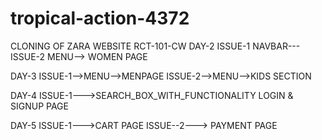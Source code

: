# tropical-action-4372
CLONING OF ZARA WEBSITE 
RCT-101-CW
DAY-2
ISSUE-1 NAVBAR--- 
ISSUE-2 MENU--> WOMEN PAGE

DAY-3 
  ISSUE-1-->MENU-->MENPAGE
  ISSUE-2-->MENU-->KIDS SECTION

  DAY-4
  ISSUE-1--->SEARCH_BOX_WITH_FUNCTIONALITY
  LOGIN & SIGNUP PAGE

  DAY-5
  ISSUE-1--->CART PAGE
  ISSUE--2---> PAYMENT PAGE